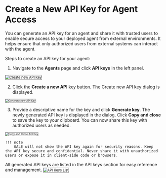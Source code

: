 # Create a New API Key for Agent Access

You can generate an API key for an agent and share it with trusted users to enable secure access to your deployed agent from external environments. It helps ensure that only authorized users from external systems can interact with the agent.

Steps to create an API key for your agent:

1.	Navigate to the **Agents** page and click **API keys** in the left panel.  
<img src="../images/create-new-api-key.png" alt="Create new API Key" title="Create new API Key" style="border: 1px solid gray; zoom:80%;">

2. Click the **Create a new API** key button. The Create new API key dialog is displayed.  
<img src="../images/generate-new-api-key.png" alt="Generate new API Key" title="Generate new API Key" style="border: 1px solid gray; zoom:60%;">

3. Provide a descriptive name for the key and click **Generate key**. The newly generated API key is displayed in the dialog. Click **Copy and close** to save the key to your clipboard. You can now share this key with authorized users as needed.  
<img src="../images/copy-and-close-api-key.png" alt="Copy and Close API Key" title="Copy and Close API Key" style="border: 1px solid gray; zoom:60%;">

    !!! note
        GALE will not show the API key again for security reasons. Keep the API key secure and confidential. Never share it with unauthorized users or expose it in client-side code or browsers.

All generated API keys are listed in the API keys section for easy reference and management. 
<img src="../images/api-keys-list.png" alt="API Keys List" title="API Keys List" style="border: 1px solid gray; zoom:80%;">
